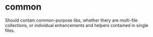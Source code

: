 # common
Should contain common-purpose libs, whether thery are multi-file collections, or individual enhancements and helpers contained in single files.

